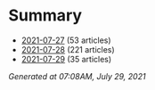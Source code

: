 # Summary
* [2021-07-27](https://github.com/nuuuwan/news_lk/blob/data/news_lk.2021-07-27.json) (53 articles)
* [2021-07-28](https://github.com/nuuuwan/news_lk/blob/data/news_lk.2021-07-28.json) (221 articles)
* [2021-07-29](https://github.com/nuuuwan/news_lk/blob/data/news_lk.2021-07-29.json) (35 articles)

*Generated at 07:08AM, July 29, 2021*